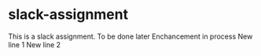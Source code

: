 # slack-assignment
This is a slack assignment. To be done later
Enchancement in process
New line 1
New line 2
